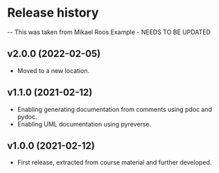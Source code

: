 
Release history
========================

-- This was taken from Mikael Roos Example - NEEDS TO BE UPDATED


v2.0.0 (2022-02-05)
------------------------

* Moved to a new location.



v1.1.0 (2021-02-12)
------------------------

* Enabling generating documentation from comments using pdoc and pydoc.
* Enabling UML documentation using pyreverse.



v1.0.0 (2021-02-12)
------------------------

* First release, extracted from course material and further developed.
